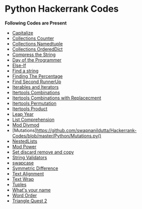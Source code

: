 # Python Hackerrank Codes

**Following Codes are Present**


* [Capitalize](https://github.com/swapnanildutta/Hackerrank-Codes/blob/master/Python/Capitalize!.py)
* [Collections Counter](https://github.com/swapnanildutta/Hackerrank-Codes/blob/master/Python/CollectionsCounter.py)
* [Collections Namedtuple](https://github.com/swapnanildutta/Hackerrank-Codes/blob/master/Python/CollectionsNamedtuple.py)
* [Collections OrderedDict](https://github.com/swapnanildutta/Hackerrank-Codes/blob/master/Python/CollectionsOrderedDict.py)
* [Compress the String](https://github.com/swapnanildutta/Hackerrank-Codes/blob/master/Python/Compress%20the%20String.py)
* [Day of the Programmer](https://github.com/swapnanildutta/Hackerrank-Codes/blob/master/Python/Day-of-the-Programmer.py)
* [Else-If](https://github.com/swapnanildutta/Hackerrank-Codes/blob/master/Python/Else-If.py)
* [Find a string](https://github.com/swapnanildutta/Hackerrank-Codes/blob/master/Python/Find%20a%20string.py)
* [Finding The Percentage](https://github.com/swapnanildutta/Hackerrank-Codes/blob/master/Python/FindingThePercentage.py)
* [Find Second RunnerUp](https://github.com/swapnanildutta/Hackerrank-Codes/blob/master/Python/FindSecondRunnerUp.py)
* [Iterables and Iterators](https://github.com/swapnanildutta/Hackerrank-Codes/blob/master/Python/Iterables%20and%20Iterators.py)
* [Itertools Combinations](https://github.com/swapnanildutta/Hackerrank-Codes/blob/master/Python/ItertoolsCombinations.py)
* [Itertools Combinations with Replacecment](https://github.com/swapnanildutta/Hackerrank-Codes/blob/master/Python/ItertoolsCombinations_with_replacement.py)
* [Itertools Permutation](https://github.com/swapnanildutta/Hackerrank-Codes/blob/master/Python/ItertoolsPermutations.py)
* [Itertools Product](https://github.com/swapnanildutta/Hackerrank-Codes/blob/master/Python/ItertoolsProduct.py)
* [Leap Year](https://github.com/swapnanildutta/Hackerrank-Codes/blob/master/Python/LeapYear.py)
* [List Comprehension](https://github.com/swapnanildutta/Hackerrank-Codes/blob/master/Python/ListComprehensions.py)
* [Mod Divmod](https://github.com/swapnanildutta/Hackerrank-Codes/blob/master/Python/ModDivmod.py)
* [Mutations]https://github.com/swapnanildutta/Hackerrank-Codes/blob/master/Python/Mutations.py()
* [NestedLists](https://github.com/swapnanildutta/Hackerrank-Codes/blob/master/Python/NestedLists.py)
* [Mod Power](https://github.com/swapnanildutta/Hackerrank-Codes/blob/master/Python/Power%20-%20Mod%20Power.py)
* [Set discard remove and copy](https://github.com/swapnanildutta/Hackerrank-Codes/blob/master/Python/Set%20.discard()%2C%20.remove()%20%26%20.pop().py)
* [String Validators](https://github.com/swapnanildutta/Hackerrank-Codes/blob/master/Python/String%20Validators.py)
* [swapcase](https://github.com/swapnanildutta/Hackerrank-Codes/blob/master/Python/sWAPcASE.py)
* [Symmetric Difference](https://github.com/swapnanildutta/Hackerrank-Codes/blob/master/Python/SymmetricDifference.py)
* [Text Alignment](https://github.com/swapnanildutta/Hackerrank-Codes/blob/master/Python/Text%20Alignment.py)
* [Text Wrap](https://github.com/swapnanildutta/Hackerrank-Codes/blob/master/Python/Text%20Wrap.pyv)
* [Tuples](https://github.com/swapnanildutta/Hackerrank-Codes/blob/master/Python/Tuples.py)
* [What's your name](https://github.com/swapnanildutta/Hackerrank-Codes/blob/master/Python/What's%20Your%20Name.py)
* [Word Order](https://github.com/swapnanildutta/Hackerrank-Codes/blob/master/Python/Word%20Order.py)
* [Triangle Quest 2](https://github.com/ashu2001-dina/Hackerrank-Codes/blob/master/Python/TriangleQuest2.py)
